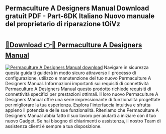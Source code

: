 ## Permaculture A Designers Manual Download gratuit PDF - Part-6DK Italiano Nuovo manuale del proprietario di riparazione tOiVz

# <h2><a href="http://dffid8i.blite.top/?on=Permaculture+A+Designers+Manual">🔗Download 👉🔴 Permaculture A Designers Manual</a></h2>

[![Permaculture A Designers Manual download](https://i.imgur.com/lujVjoI.png)](http://dffid8i.blite.top/?on=Permaculture+A+Designers+Manual)
Navigare in sicurezza questa guida ti guiderà in modo sicuro attraverso il processo di configurazione, utilizzo e manutenzione del tuo nuovo Permaculture A Designers Manual. Informazioni importanti sui requisiti di connettività Permaculture A Designers Manual questo prodotto richiede requisiti di connettività specifici per prestazioni ottimali. Il loro nuovo Permaculture A Designers Manual offre una serie impressionante di funzionalità progettate per migliorare la tua esperienza. Esplora l'interfaccia intuitiva e sfrutta appieno il potenziale delle sue funzionalità. Riteniamo che Permaculture A Designers Manual abbia fatto il suo lavoro per aiutarti a iniziare con il tuo nuovo Gadget. Se hai bisogno di chiarimenti o assistenza, il nostro Team di assistenza clienti è sempre a tua disposizione.
